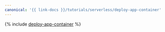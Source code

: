 ```yaml
---
canonical: '{{ link-docs }}/tutorials/serverless/deploy-app-container'
---
```


{% include [deploy-app-container](../../_tutorials/serverless/deploy-app-container.md) %}
